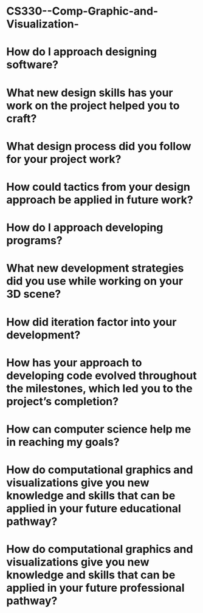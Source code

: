 # CS330--Comp-Graphic-and-Visualization-
# How do I approach designing software?
# What new design skills has your work on the project helped you to craft?
# What design process did you follow for your project work?
# How could tactics from your design approach be applied in future work?
# How do I approach developing programs?
# What new development strategies did you use while working on your 3D scene?
# How did iteration factor into your development?
# How has your approach to developing code evolved throughout the milestones, which led you to the project’s completion?
# How can computer science help me in reaching my goals?
# How do computational graphics and visualizations give you new knowledge and skills that can be applied in your future educational pathway?
# How do computational graphics and visualizations give you new knowledge and skills that can be applied in your future professional pathway?
